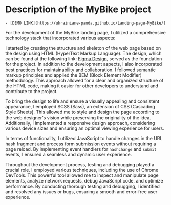 # Description of the MyBike project
    - [DEMO LINK](https://ukrainiane-panda.github.io/Landing-page-MyBike/)

For the development of the MyBike landing page, I utilized a comprehensive technology stack that incorporated various aspects:

I started by creating the structure and skeleton of the web page based on the design using HTML (HyperText Markup Language). The design, which can be found at the following link: [Figma Design](https://www.figma.com/file/NZQAIydtHo5QkINyGLHNcq/BIKE-New-Version?node-id=0%3A1), served as the foundation for the project. In addition to the development aspects, I also incorporated best practices for maintainability and collaboration. I followed semantic markup principles and applied the BEM (Block Element Modifier) methodology. This approach allowed for a clear and organized structure of the HTML code, making it easier for other developers to understand and contribute to the project.

To bring the design to life and ensure a visually appealing and consistent appearance, I employed SCSS (Sass), an extension of CSS (Cascading Style Sheets). This allowed me to style and design the page according to the web designer's vision while preserving the originality of the idea. Additionally, I implemented a responsive design approach, considering various device sizes and ensuring an optimal viewing experience for users.

In terms of functionality, I utilized JavaScript to handle changes in the URL hash fragment and process form submission events without requiring a page reload. By implementing event handlers for `hashchange` and `submit` events, I ensured a seamless and dynamic user experience.

Throughout the development process, testing and debugging played a crucial role. I employed various techniques, including the use of Chrome DevTools. This powerful tool allowed me to inspect and manipulate page elements, analyze network requests, debug JavaScript code, and optimize performance. By conducting thorough testing and debugging, I identified and resolved any issues or bugs, ensuring a smooth and error-free user experience.
